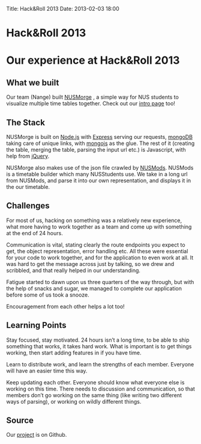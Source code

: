 Title: Hack&Roll 2013
Date: 2013-02-03 18:00

Hack&Roll 2013
==============

Our experience at Hack&Roll 2013
================================

What we built
-------------

Our team (Nange) built [NUSMorge](http://morge.nuscomputing.com/) , a
simple way for NUS students to visualize multiple time tables together.
Check out our [intro page](http://yjyao.com/NUSMorge/) too!

The Stack
---------

NUSMorge is built on [Node.js](www.nodejs.org) with
[Express](www.expressjs.com) serving our requests,
[mongoDB](http://www.mongodb.org/) taking care of unique links, with
[mongojs](https://github.com/gett/mongojs) as the glue. The rest of it
(creating the table, merging the table, parsing the input url etc.) is
Javascript, with help from [jQuery](http://jquery.com/).

NUSMorge also makes use of the json file crawled by
[NUSMods](http://nusmods.com/). NUSMods is a timetable builder which
many NUSStudents use. We take in a long url from NUSMods, and parse it
into our own representation, and displays it in the our timetable.

Challenges
----------

For most of us, hacking on something was a relatively new experience,
what more having to work together as a team and come up with something
at the end of 24 hours.

Communication is vital, stating clearly the route endpoints you expect
to get, the object representation, error handling etc. All these were
essential for your code to work together, and for the application to
even work at all. It was hard to get the message across just by talking,
so we drew and scribbled, and that really helped in our understanding.

Fatigue started to dawn upon us three quarters of the way through, but
with the help of snacks and sugar, we managed to complete our
application before some of us took a snooze.

Encouragement from each other helps a lot too!

Learning Points
---------------

Stay focused, stay motivated. 24 hours isn’t a long time, to be able to
ship something that works, it takes hard work. What is important is to
get things working, then start adding features in if you have time.

Learn to distribute work, and learn the strengths of each member.
Everyone will have an easier time this way.

Keep updating each other. Everyone should know what everyone else is
working on this time. There needs to discussion and communication, so
that members don’t go working on the same thing (like writing two
different ways of parsing), or working on wildly different things.

Source
------

Our [project](https://github.com/yyjhao/NUSMorge) is on Github.

